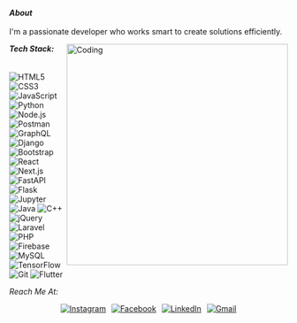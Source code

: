 <b><i>About</i></b>
<br><br>
I'm a passionate developer who works smart to create solutions efficiently.

<img align="right" alt="Coding" width="400" src="https://camo.githubusercontent.com/2366b34bb903c09617990fb5fff4622f3e941349e846ddb7e73df872a9d21233/68747470733a2f2f63646e2e6472696262626c652e636f6d2f75736572732f3733303730332f73637265656e73686f74732f363538313234332f6176656e746f2e676966">

<b><i>Tech Stack:</i></b>
<br>
<br>
<br>
![HTML5](https://img.shields.io/badge/html5-%23E34F26.svg?style=flat-square&logo=html5&logoColor=white)
![CSS3](https://img.shields.io/badge/css3-%231572B6.svg?style=flat-square&logo=css3&logoColor=white)
![JavaScript](https://img.shields.io/badge/javascript-%23323330.svg?style=flat-square&logo=javascript&logoColor=%23F7DF1E)
![Python](https://img.shields.io/badge/python-%2314354C.svg?style=flat-square&logo=python&logoColor=white)
![Node.js](https://img.shields.io/badge/node.js-6DA55F.svg?style=flat-square&logo=node.js&logoColor=white)
![Postman](https://img.shields.io/badge/postman-%23FF6C37.svg?style=flat-square&logo=postman&logoColor=white)
![GraphQL](https://img.shields.io/badge/graphql-E10098?style=flat-square&logo=graphql&logoColor=white)
![Django](https://img.shields.io/badge/django-%23092E20.svg?style=flat-square&logo=django&logoColor=white)
![Bootstrap](https://img.shields.io/badge/bootstrap-%23563D7C.svg?style=flat-square&logo=bootstrap&logoColor=white)
![React](https://img.shields.io/badge/react-%2320232A.svg?style=flat-square&logo=react&logoColor=%2361DAFB)
![Next.js](https://img.shields.io/badge/next.js-%23000000.svg?style=flat-square&logo=nextdotjs&logoColor=white)
![FastAPI](https://img.shields.io/badge/fastapi-%2300C7B7.svg?style=flat-square&logo=fastapi&logoColor=white)
![Flask](https://img.shields.io/badge/flask-%23000000.svg?style=flat-square&logo=flask&logoColor=white)
![Jupyter](https://img.shields.io/badge/jupyter-%23F37626.svg?style=flat-square&logo=jupyter&logoColor=white)
![Java](https://img.shields.io/badge/java-%23ED8B00.svg?style=flat-square&logo=java&logoColor=white)
![C++](https://img.shields.io/badge/c++-%2300599C.svg?style=flat-square&logo=cplusplus&logoColor=white)
![jQuery](https://img.shields.io/badge/jquery-%230769AD.svg?style=flat-square&logo=jquery&logoColor=white)
![Laravel](https://img.shields.io/badge/laravel-%23FF2D20.svg?style=flat-square&logo=laravel&logoColor=white)
![PHP](https://img.shields.io/badge/php-%23777BB4.svg?style=flat-square&logo=php&logoColor=white)
![Firebase](https://img.shields.io/badge/firebase-%23FFCA28.svg?style=flat-square&logo=firebase&logoColor=white)
![MySQL](https://img.shields.io/badge/mysql-%234479A1.svg?style=flat-square&logo=mysql&logoColor=white)
![TensorFlow](https://img.shields.io/badge/tensorflow-%23FF6F00.svg?style=flat-square&logo=tensorflow&logoColor=white)
![Git](https://img.shields.io/badge/git-%23F05032.svg?style=flat-square&logo=git&logoColor=white)
![Flutter](https://img.shields.io/badge/flutter-%23025682.svg?style=flat-square&logo=flutter&logoColor=white)

<i>Reach Me At:</i>
<div style="display: flex; justify-content: center; gap: 10px;">
  <a href="https://www.instagram.com/gvbpena/"><img src="https://img.shields.io/badge/Instagram-%23E4405F.svg?&style=flat-square&logo=instagram&logoColor=white" alt="Instagram"></a>
  <a href="https://www.facebook.com/gvbpena/"><img src="https://img.shields.io/badge/Facebook-%231877F2.svg?&style=flat-square&logo=facebook&logoColor=white" alt="Facebook"></a>
  <a href="https://www.linkedin.com/in/george-vincent-pe%C3%B1a-19842928b/"><img src="https://img.shields.io/badge/LinkedIn-%230A66C2.svg?&style=flat-square&logo=linkedin&logoColor=white" alt="LinkedIn"></a>
  <a href="mailto:gvbpena@gmail.com"><img src="https://img.shields.io/badge/Gmail-%23D14836.svg?&style=flat-square&logo=gmail&logoColor=white" alt="Gmail"></a>
</div>
